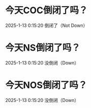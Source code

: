 # 今天COC倒闭了吗？

2025-1-13 0:15:20 倒闭了（Not Down）

# 今天NS倒闭了吗？

2025-1-13 0:15:20 没倒闭（Down）

# 今天NOS倒闭了吗？

2025-1-13 0:15:20 没倒闭（Down）

